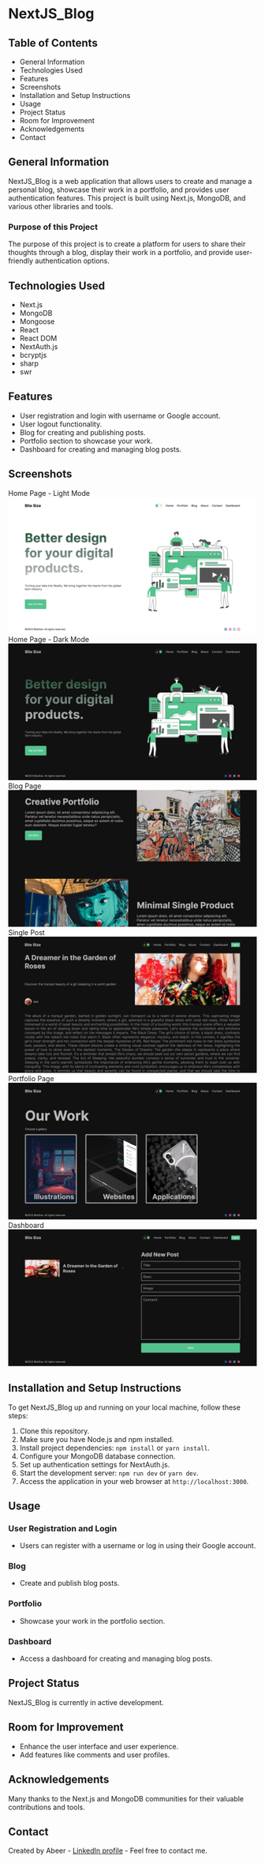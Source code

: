 # NextJS_Blog

## Table of Contents
* General Information
* Technologies Used
* Features
* Screenshots
* Installation and Setup Instructions
* Usage
* Project Status
* Room for Improvement
* Acknowledgements
* Contact

## General Information
NextJS_Blog is a web application that allows users to create and manage a personal blog, showcase their work in a portfolio, and provides user authentication features. This project is built using Next.js, MongoDB, and various other libraries and tools.

### Purpose of this Project
The purpose of this project is to create a platform for users to share their thoughts through a blog, display their work in a portfolio, and provide user-friendly authentication options.

## Technologies Used
* Next.js
* MongoDB
* Mongoose
* React
* React DOM
* NextAuth.js
* bcryptjs
* sharp
* swr

## Features
* User registration and login with username or Google account.
* User logout functionality.
* Blog for creating and publishing posts.
* Portfolio section to showcase your work.
* Dashboard for creating and managing blog posts.

## Screenshots
Home Page - Light Mode
![project screenshot](home-light.png)
Home Page - Dark Mode
![project screenshot](home-dark.png)
Blog Page
![project screenshot](blog.png)
Single Post
![project screenshot](post.png)
Portfolio Page
![project screenshot](portfolio.png)
Dashboard
![project screenshot](dashboard.png)

## Installation and Setup Instructions
To get NextJS_Blog up and running on your local machine, follow these steps:

1. Clone this repository.
2. Make sure you have Node.js and npm installed.
3. Install project dependencies: `npm install` or `yarn install`.
4. Configure your MongoDB database connection.
5. Set up authentication settings for NextAuth.js.
6. Start the development server: `npm run dev` or `yarn dev`.
7. Access the application in your web browser at `http://localhost:3000`.

## Usage
### User Registration and Login
* Users can register with a username or log in using their Google account.

### Blog
* Create and publish blog posts.

### Portfolio
* Showcase your work in the portfolio section.

### Dashboard
* Access a dashboard for creating and managing blog posts.

## Project Status
NextJS_Blog is currently in active development.

## Room for Improvement
* Enhance the user interface and user experience.
* Add features like comments and user profiles.

## Acknowledgements
Many thanks to the Next.js and MongoDB communities for their valuable contributions and tools.

## Contact
Created by Abeer - [LinkedIn profile](https://www.linkedin.com/in/abeerwebdev/) - Feel free to contact me.
